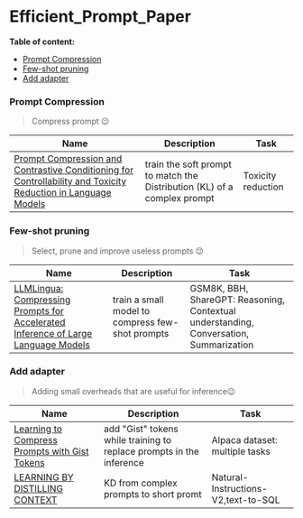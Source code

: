 # Efficient_Prompt_Paper

**Table of content:**
 - [Prompt Compression](#item-one)
 - [Few-shot pruning](#item-two)
 - [Add adapter](#item-three)
 
 <!-- headings -->
 <a id="item-one"></a>
 ### Prompt Compression
 > Compress prompt :wink:

| Name | Description |Task|
| ------ | ----------- |---------------|
|[Prompt Compression and Contrastive Conditioning for Controllability and Toxicity Reduction in Language Models](https://arxiv.org/pdf/2210.03162.pdf)| train the soft prompt to match the Distribution (KL) of a complex prompt|Toxicity reduction|
 
 <a id="item-two"></a>
 ### Few-shot pruning
 > Select, prune and improve useless prompts :wink:

| Name | Description |Task|
|------ | ----------- |---------|
|[LLMLingua: Compressing Prompts for Accelerated Inference of Large Language Models](https://arxiv.org/pdf/2310.05736.pdf?trk=public_post_comment-text)|train a small model to compress few-shot prompts| GSM8K, BBH, ShareGPT: Reasoning, Contextual understanding, Conversation, Summarization |

 <a id="item-three"></a>
 ### Add adapter
> Adding small overheads that are useful for inference:wink:

| Name | Description |Task|
| ------ | ----------- |---------|
|[Learning to Compress Prompts with Gist Tokens](https://arxiv.org/pdf/2304.08467.pdf)|add "Gist" tokens while training to replace prompts in the inference|Alpaca dataset: multiple tasks|
|[LEARNING BY DISTILLING CONTEXT](https://arxiv.org/pdf/2209.15189.pdf)|KD from complex prompts to short promt|Natural-Instructions-V2,text-to-SQL|
